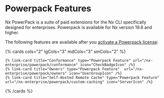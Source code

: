 # Powerpack Features

Nx PowerPack is a suite of paid extensions for the Nx CLI specifically designed for enterprises. Powerpack is available for Nx version 19.8 and higher.

The following features are available after you [activate a Powerpack license](/nx-enterprise/activate-powerpack):

{% cards cols="2" lgCols="3" mdCols="3" smCols="2" %}

    {% link-card title="Conformance" type="Powerpack Feature" url="/nx-enterprise/powerpack/conformance" icon="CheckBadgeIcon" /%}
    {% link-card title="Owners" type="Powerpack Feature"  url="/nx-enterprise/powerpack/owners" icon="UserGroupIcon" /%}
    {% link-card title="Self-Hosted Remote Cache" type="Powerpack Feature"  url="/nx-enterprise/powerpack/custom-caching" icon="ServerIcon" /%}

{% /cards %}
